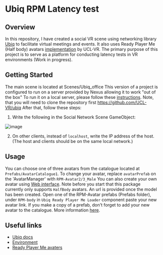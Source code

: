 # Ubiq RPM Latency test
## Overview
In this repository, I have created a social VR scene using networking library [Ubiq](https://github.com/UCL-VR/ubiq) to facilitate virtual meetings and events. It also uses Ready Player Me (Half body) avatars [implementation](https://github.com/UCL-VR/ubiq-avatars-readyplayerme) by UCL-VR.
The primary purpose of this project is to serve as a platform for conducting latency tests in VR environments (Work in progress).

## Getting Started
The main scene is located at Scenes/Ubiq_office
This version of a project is configured to run on a server provided by Nexus allowing it to work "out of the box"
To run it on a local server, please follow these [instructions](https://ucl-vr.github.io/ubiq/serversetup/). Note, that you will need to clone the repository first https://github.com/UCL-VR/ubiq
After that, follow these steps: 
1. Write the following in the Social Network Scene GameObject:

![image](https://github.com/sultanov0372/Ubiq_RPM_Latency_test/assets/60095737/435ffa1d-b0b1-4432-9ecc-f037de2403af)

2. On other clients, instead of `localhost`, write the IP address of the host. (The host and clients should be on the same local network.)

## Usage
You can choose one of three avatars from the catalogue  located at `Prefabs/AvatarCatalogue1`. To change your avatar, replace `avatarPrefab` on the 'AvatarManager' with `RPM-Avatar2/3_Male`
You can also create your own avatar using [Web interface](https://demo.readyplayer.me/avatar). Note before you start that this package currently only supports `HalfBody` avatars. 
An url is provided once the model has been created. Open one of the RPM-Avatar prefabs (Prefabs folder), under `RPM-body` in `Ubiq Ready Player Me Loader` component paste your new avatar link. If you make a copy of a prefab, don't forget to add your new avatar to the catalogue.
More information [here](https://github.com/UCL-VR/ubiq-avatars-readyplayerme).

## Useful links
- [Ubiq docs](https://ucl-vr.github.io/ubiq/)
- [Environment](https://assetstore.unity.com/packages/3d/environments/urban/pixel-modern-office-extras-225670)
- [Ready Player Me avaters](https://readyplayer.me/)
